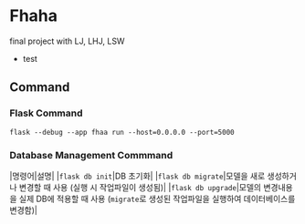 # Fhaha

final project with LJ, LHJ, LSW

- test

## Command

### Flask Command

`flask --debug --app fhaa run --host=0.0.0.0 --port=5000`

### Database Management Commmand

|명령어|설명|
|`flask db init`|DB 초기화|
|`flask db migrate`|모델을 새로 생성하거나 변경할 때 사용
(실행 시 작업파일이 생성됨)|
|`flask db upgrade`|모델의 변경내용을 실제 DB에 적용할 때 사용
(`migrate`로 생성된 작업파일을 실행하여 데이터베이스를 변경함)|
